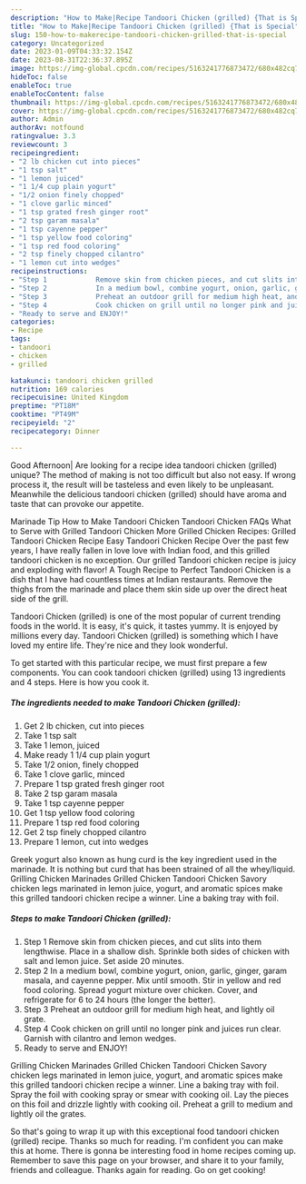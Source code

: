 ```yaml
---
description: "How to Make|Recipe Tandoori Chicken (grilled) {That is Special"
title: "How to Make|Recipe Tandoori Chicken (grilled) {That is Special"
slug: 150-how-to-makerecipe-tandoori-chicken-grilled-that-is-special
category: Uncategorized
date: 2023-01-09T04:33:32.154Z
date: 2023-08-31T22:36:37.895Z
image: https://img-global.cpcdn.com/recipes/5163241776873472/680x482cq70/tandoori-chicken-grilled-recipe-main-photo.jpg
hideToc: false
enableToc: true
enableTocContent: false
thumbnail: https://img-global.cpcdn.com/recipes/5163241776873472/680x482cq70/tandoori-chicken-grilled-recipe-main-photo.jpg
cover: https://img-global.cpcdn.com/recipes/5163241776873472/680x482cq70/tandoori-chicken-grilled-recipe-main-photo.jpg
author: Admin
authorAv: notfound
ratingvalue: 3.3
reviewcount: 3
recipeingredient:
- "2 lb chicken cut into pieces"
- "1 tsp salt"
- "1 lemon juiced"
- "1 1/4 cup plain yogurt"
- "1/2 onion finely chopped"
- "1 clove garlic minced"
- "1 tsp grated fresh ginger root"
- "2 tsp garam masala"
- "1 tsp cayenne pepper"
- "1 tsp yellow food coloring"
- "1 tsp red food coloring"
- "2 tsp finely chopped cilantro"
- "1 lemon cut into wedges"
recipeinstructions:
- "Step 1            Remove skin from chicken pieces, and cut slits into them lengthwise. Place in a shallow dish. Sprinkle both sides of chicken with salt and lemon juice. Set aside 20 minutes."
- "Step 2            In a medium bowl, combine yogurt, onion, garlic, ginger, garam masala, and cayenne pepper. Mix until smooth. Stir in yellow and red food coloring. Spread yogurt mixture over chicken. Cover, and refrigerate for 6 to 24 hours (the longer the better)."
- "Step 3            Preheat an outdoor grill for medium high heat, and lightly oil grate."
- "Step 4            Cook chicken on grill until no longer pink and juices run clear. Garnish with cilantro and lemon wedges."
- "Ready to serve and ENJOY!"
categories:
- Recipe
tags:
- tandoori
- chicken
- grilled

katakunci: tandoori chicken grilled 
nutrition: 169 calories
recipecuisine: United Kingdom
preptime: "PT18M"
cooktime: "PT49M"
recipeyield: "2"
recipecategory: Dinner

---
```



Good Afternoon| Are looking for a recipe idea tandoori chicken (grilled) unique? The method of making is not too difficult but also not easy. If wrong process it, the result will be tasteless and even likely to be unpleasant. Meanwhile the delicious tandoori chicken (grilled) should have aroma and taste that can provoke our appetite.





Marinade Tip How to Make Tandoori Chicken Tandoori Chicken FAQs What to Serve with Grilled Tandoori Chicken More Grilled Chicken Recipes: Grilled Tandoori Chicken Recipe Easy Tandoori Chicken Recipe Over the past few years, I have really fallen in love love with Indian food, and this grilled tandoori chicken is no exception. Our grilled Tandoori chicken recipe is juicy and exploding with flavor! A Tough Recipe to Perfect Tandoori Chicken is a dish that I have had countless times at Indian restaurants. Remove the thighs from the marinade and place them skin side up over the direct heat side of the grill.

Tandoori Chicken (grilled) is one of the most popular of current trending foods in the world. It is easy, it's quick, it tastes yummy. It is enjoyed by millions every day. Tandoori Chicken (grilled) is something which I have loved my entire life. They're nice and they look wonderful.


To get started with this particular recipe, we must first prepare a few components. You can cook tandoori chicken (grilled) using 13 ingredients and 4 steps. Here is how you cook it.

<!--inarticleads1-->

##### The ingredients needed to make Tandoori Chicken (grilled):

1. Get 2 lb chicken, cut into pieces
1. Take 1 tsp salt
1. Take 1 lemon, juiced
1. Make ready 1 1/4 cup plain yogurt
1. Take 1/2 onion, finely chopped
1. Take 1 clove garlic, minced
1. Prepare 1 tsp grated fresh ginger root
1. Take 2 tsp garam masala
1. Take 1 tsp cayenne pepper
1. Get 1 tsp yellow food coloring
1. Prepare 1 tsp red food coloring
1. Get 2 tsp finely chopped cilantro
1. Prepare 1 lemon, cut into wedges


Greek yogurt also known as hung curd is the key ingredient used in the marinade. It is nothing but curd that has been strained of all the whey/liquid. Grilling Chicken Marinades Grilled Chicken Tandoori Chicken Savory chicken legs marinated in lemon juice, yogurt, and aromatic spices make this grilled tandoori chicken recipe a winner. Line a baking tray with foil. 

<!--inarticleads2-->

##### Steps to make Tandoori Chicken (grilled):

1. Step 1            Remove skin from chicken pieces, and cut slits into them lengthwise. Place in a shallow dish. Sprinkle both sides of chicken with salt and lemon juice. Set aside 20 minutes.
1. Step 2            In a medium bowl, combine yogurt, onion, garlic, ginger, garam masala, and cayenne pepper. Mix until smooth. Stir in yellow and red food coloring. Spread yogurt mixture over chicken. Cover, and refrigerate for 6 to 24 hours (the longer the better).
1. Step 3            Preheat an outdoor grill for medium high heat, and lightly oil grate.
1. Step 4            Cook chicken on grill until no longer pink and juices run clear. Garnish with cilantro and lemon wedges.
1. Ready to serve and ENJOY!

Grilling Chicken Marinades Grilled Chicken Tandoori Chicken Savory chicken legs marinated in lemon juice, yogurt, and aromatic spices make this grilled tandoori chicken recipe a winner. Line a baking tray with foil. Spray the foil with cooking spray or smear with cooking oil. Lay the pieces on this foil and drizzle lightly with cooking oil. Preheat a grill to medium and lightly oil the grates. 

So that's going to wrap it up with this exceptional food tandoori chicken (grilled) recipe. Thanks so much for reading. I'm confident you can make this at home. There is gonna be interesting food in home recipes coming up. Remember to save this page on your browser, and share it to your family, friends and colleague. Thanks again for reading. Go on get cooking!
